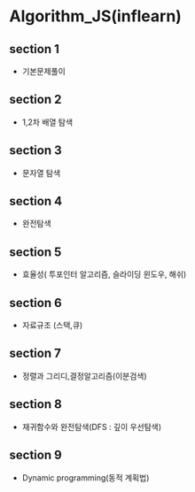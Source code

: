 # Algorithm_JS(inflearn)

## section 1

- 기본문제풀이

## section 2

- 1,2차 배열 탐색

## section 3

- 문자열 탐색

## section 4

- 완전탐색

## section 5

- 효율성( 투포인터 알고리즘, 슬라이딩 윈도우, 해쉬)

## section 6

- 자료규조 (스택,큐)

## section 7

- 정렬과 그리디,결정알고리즘(이분검색)

## section 8

- 재귀함수와 완전탐색(DFS : 깊이 우선탐색)


## section 9

- Dynamic programming(동적 계획법)
